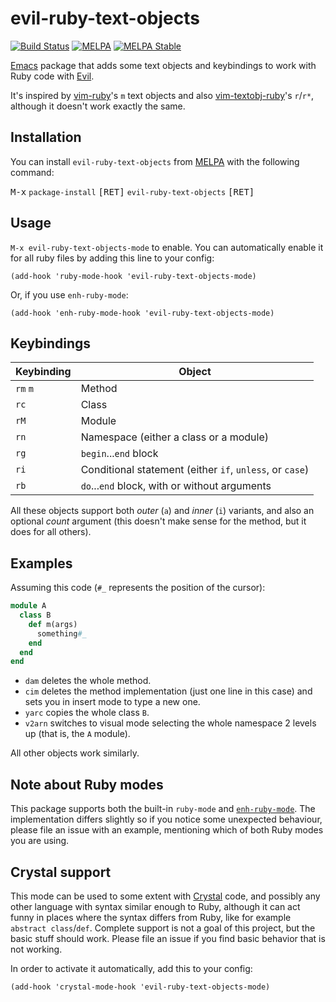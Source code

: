# evil-ruby-text-objects 

[![Build Status](https://github.com/porras/evil-ruby-text-objects/workflows/CI/badge.svg)](https://github.com/porras/evil-ruby-text-objects/actions?query=workflow%3ACI)
[![MELPA](https://melpa.org/packages/evil-ruby-text-objects-badge.svg)](https://melpa.org/#/evil-ruby-text-objects)
[![MELPA Stable](https://stable.melpa.org/packages/evil-ruby-text-objects-badge.svg)](https://stable.melpa.org/#/evil-ruby-text-objects)

[Emacs](https://www.gnu.org/software/emacs/) package that adds some text objects and keybindings to work with Ruby code with [Evil](https://github.com/emacs-evil/evil).

It's inspired by [vim-ruby](https://github.com/vim-ruby/vim-ruby/blob/96d5db458f868255393fdc2732d6bef21a45c68f/doc/ft-ruby-plugin.txt#L56-L76)'s `m` text objects and also [vim-textobj-ruby](https://github.com/rhysd/vim-textobj-ruby)'s `r`/`r*`, although it doesn't work exactly the same.

## Installation

You can install `evil-ruby-text-objects` from [MELPA](https://melpa.org/) with the following command:

<kbd>M-x</kbd> `package-install` <kbd>[RET]</kbd> `evil-ruby-text-objects` <kbd>[RET]</kbd>

## Usage

`M-x evil-ruby-text-objects-mode` to enable. You can automatically enable it for all ruby files by adding this line to your config:

```elisp
(add-hook 'ruby-mode-hook 'evil-ruby-text-objects-mode)
```

Or, if you use `enh-ruby-mode`:

```elisp
(add-hook 'enh-ruby-mode-hook 'evil-ruby-text-objects-mode)
```

## Keybindings

| Keybinding | Object                                                   |
|------------|----------------------------------------------------------|
| `rm` `m`   | Method                                                   |
| `rc`       | Class                                                    |
| `rM`       | Module                                                   |
| `rn`       | Namespace (either a class or a module)                   |
| `rg`       | `begin`...`end` block                                    |
| `ri`       | Conditional statement (either `if`, `unless`, or `case`) |
| `rb`       | `do`...`end` block, with or without arguments            |

All these objects support both _outer_ (`a`) and _inner_ (`i`) variants, and also an optional _count_ argument (this doesn't make sense for the method, but it does for all others).

## Examples

Assuming this code (`#_` represents the position of the cursor):

```ruby
module A
  class B
    def m(args)
      something#_
    end
  end
end
```

* `dam` deletes the whole method.
* `cim` deletes the method implementation (just one line in this case) and sets you in insert mode to type a new one.
* `yarc` copies the whole class `B`.
* `v2arn` switches to visual mode selecting the whole namespace 2 levels up (that is, the `A` module).

All other objects work similarly.

## Note about Ruby modes

This package supports both the built-in `ruby-mode` and [`enh-ruby-mode`](https://github.com/zenspider/enhanced-ruby-mode). The implementation differs slightly so if you notice some unexpected behaviour, please file an issue with an example, mentioning which of both Ruby modes you are using.

## Crystal support

This mode can be used to some extent with [Crystal](https://crystal-lang.org/) code, and possibly any other language with syntax similar enough to Ruby, although it can act funny in places where the syntax differs from Ruby, like for example `abstract class`/`def`. Complete support is not a goal of this project, but the basic stuff should work. Please file an issue if you find basic behavior that is not working.

In order to activate it automatically, add this to your config:

```elisp
(add-hook 'crystal-mode-hook 'evil-ruby-text-objects-mode)
```
